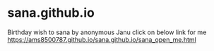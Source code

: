 # sana.github.io
Birthday wish to sana by anonymous
Janu click on below link for me 
https://ams8500787.github.io/sana.github.io/sana_open_me.html
